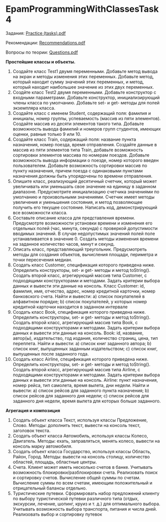 # EpamProgrammingWithClassesTask4

Задания: [Practice (tasks).pdf](https://github.com/AkylichAndrei/EpamProgrammingWithClassesTask4/files/8662484/Practice.tasks.pdf) 

Рекомендации: [Recommendations.pdf](https://github.com/AkylichAndrei/EpamProgrammingWithClassesTask4/files/8662518/Recommendations.pdf)

Вопросы по теории: [Questions.pdf](https://github.com/AkylichAndrei/EpamProgrammingWithClassesTask4/files/8662522/Questions.pdf)

**Простейшие классы и объекты.**

1. Создайте класс Test1 двумя переменными. Добавьте метод вывода на экран и методы изменения этих 
переменных. Добавьте метод, который находит сумму значений этих переменных, и метод, который находит 
наибольшее значение из этих двух переменных.
2. Создйте класс Test2 двумя переменными. Добавьте конструктор с входными параметрами. Добавьте
конструктор, инициализирующий члены класса по умолчанию. Добавьте set- и get- методы для полей экземпляра 
класса.
3. Создайте класс с именем Student, содержащий поля: фамилия и инициалы, номер группы, успеваемость (массив 
из пяти элементов). Создайте массив из десяти элементов такого типа. Добавьте возможность вывода фамилий и 
номеров групп студентов, имеющих оценки, равные только 9 или 10.
4. Создайте класс Train, содержащий поля: название пункта назначения, номер поезда, время отправления. 
Создайте данные в массив из пяти элементов типа Train, добавьте возможность сортировки элементов массива по 
номерам поездов. Добавьте возможность вывода информации о поезде, номер которого введен пользователем. 
Добавьте возможность сортировки массив по пункту назначения, причем поезда с одинаковыми пунктами 
назначения должны быть упорядочены по времени отправления.
5. Опишите класс, реализующий десятичный счетчик, который может увеличивать или уменьшать свое значение 
на единицу в заданном диапазоне. Предусмотрите инициализацию счетчика значениями по умолчанию и 
произвольными значениями. Счетчик имеет методы увеличения и уменьшения состояния, и метод
позволяющее получить его текущее состояние. Написать код, демонстрирующий все возможности класса.
6. Составьте описание класса для представления времени. Предусмотрте возможности установки времени и 
изменения его отдельных полей (час, минута, секунда) с проверкой допустимости вводимых значений. В случае 
недопустимых значений полей поле устанавливается в значение 0. Создать методы изменения времени на 
заданное количество часов, минут и секунд.
7. Описать класс, представляющий треугольник. Предусмотреть методы для создания объектов, вычисления 
площади, периметра и точки пересечения медиан.
8. Создать класс Customer, спецификация которого приведена ниже. Определить конструкторы, set- и get- методы 
и метод toString(). Создать второй класс, агрегирующий массив типа Customer, с подходящими конструкторами 
и методами. Задать критерии выбора данных и вывести эти данные на консоль. 
Класс Customer: id, фамилия, имя, отчество, адрес, номер кредитной карточки, номер банковского счета. 
Найти и вывести: 
a) список покупателей в алфавитном порядке; 
b) список покупателей, у которых номер кредитной карточки находится в заданном интервале
9. Создать класс Book, спецификация которого приведена ниже. Определить конструкторы, set- и get- методы и 
метод toString(). Создать второй класс, агрегирующий массив типа Book, с подходящими конструкторами и 
методами. Задать критерии выбора данных и вывести эти данные на консоль. 
Book: id, название, автор(ы), издательство, год издания, количество страниц, цена, тип переплета. 
Найти и вывести: 
a) список книг заданного автора; 
b) список книг, выпущенных заданным издательством; 
c) список книг, выпущенных после заданного года.
10. Создать класс Airline, спецификация которого приведена ниже. Определить конструкторы, set- и get- методы 
и метод toString(). Создать второй класс, агрегирующий массив типа Airline, с подходящими конструкторами и 
методами. Задать критерии выбора данных и вывести эти данные на консоль. 
Airline: пункт назначения, номер рейса, тип самолета, время вылета, дни недели. 
Найти и вывести: 
a) список рейсов для заданного пункта назначения; 
b) список рейсов для заданного дня недели; 
c) список рейсов для заданного дня недели, время вылета для которых больше заданного.

**Агрегация и композиция**

1. Создать объект класса Текст, используя классы Предложение, Слово. Методы: дополнить текст, вывести на 
консоль текст, заголовок текста. 
2. Создать объект класса Автомобиль, используя классы Колесо, Двигатель. Методы: ехать, заправляться, 
менять колесо, вывести на консоль марку автомобиля. 
3. Создать объект класса Государство, используя классы Область, Район, Город. Методы: вывести на консоль 
столицу, количество областей, площадь, областные центры. 
4. Счета. Клиент может иметь несколько счетов в банке. Учитывать возможность блокировки/разблокировки 
счета. Реализовать поиск и сортировку счетов. Вычисление общей суммы по счетам. Вычисление суммы по 
всем счетам, имеющим положительный и отрицательный балансы отдельно.
5. Туристические путевки. Сформировать набор предложений клиенту по выбору туристической путевки 
различного типа (отдых, экскурсии, лечение, шопинг, круиз и т. д.) для оптимального выбора. Учитывать 
возможность выбора транспорта, питания и числа дней. Реализовать выбор и сортировку путевок
